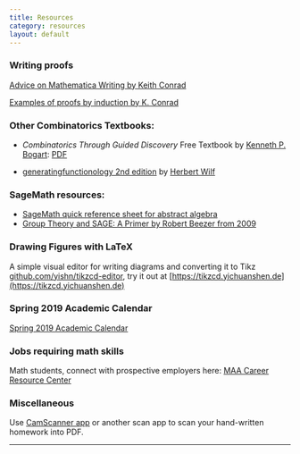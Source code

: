 ```yaml
---
title: Resources
category: resources
layout: default
---
```


### Writing proofs

[Advice on Mathematica Writing by Keith Conrad](misc/writingtips.pdf "Advice on Mathematica Writing by Keith Conrad")

[Examples of proofs by induction by K. Conrad](https://kconrad.math.uconn.edu/blurbs/proofs/induction.pdf)

### Other Combinatorics Textbooks:

* *Combinatorics Through Guided Discovery* Free Textbook by [Kenneth P. Bogart](https://www.math.dartmouth.edu/news-resources/electronic/kpbogart/): [PDF](https://www.math.dartmouth.edu/news-resources/electronic/kpbogart/ComboNoteswHints11-06-04.pdf) 

* [generatingfunctionology 2nd edition](https://www.math.upenn.edu/~wilf/gfologyLinked2.pdf) by [Herbert Wilf](https://www.math.upenn.edu/~wilf/DownldGF.html)



### SageMath resources:
* [SageMath quick reference sheet for abstract algebra](https://wiki.sagemath.org/quickref?action=AttachFile&do=get&target=quickref-algebra.pdf)
* [Group Theory and SAGE: A Primer by Robert Beezer from 2009](http://buzzard.ups.edu/sage/sage-group-theory-primer.pdf)


### Drawing Figures with LaTeX

A simple visual editor for writing diagrams and converting it to Tikz [github.com/yishn/tikzcd-editor](https://github.com/yishn/tikzcd-editor), try it out at [https://tikzcd.yichuanshen.de](https://tikzcd.yichuanshen.de)


### Spring 2019 Academic Calendar
[Spring 2019 Academic Calendar](https://registrar.uconn.edu/academic-calendar/spring-2019/ "Spring 2019 Academic Calendar")

### Jobs requiring math skills
Math students, connect with prospective employers here: [MAA Career Resource Center](http://mathcareers.maa.org "MAA Career Resource Center")

### Miscellaneous
Use [CamScanner app](https://www.camscanner.com) or another scan app to scan your hand-written homework into PDF.

----